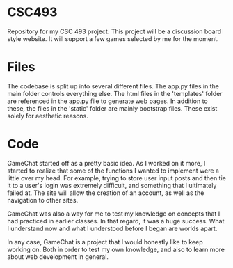 # CSC493
Repository for my CSC 493 project. This project will be a discussion board style website. It will support a few games selected by me for the moment. 

# Files
The codebase is split up into several different files. The app.py files in the main folder controls everything else. 
The html files in the 'templates' folder are referenced in the app.py file to generate web pages. 
In addition to these, the files in the 'static' folder are mainly bootstrap files. These exist solely for aesthetic reasons. 

# Code
GameChat started off as a pretty basic idea. As I worked on it more, I started to realize that some of the functions I wanted to implement were a little over my head. For example, trying to store user input posts and then tie it to a user's login was extremely difficult, and something that I ultimately failed at. The site will allow the creation of an account, as well as the navigation to other sites. 

GameChat was also a way for me to test my knowledge on concepts that I had practiced in earlier classes. In that regard, it was a huge success. What I understand now and what I understood before I began are worlds apart. 

In any case, GameChat is a project that I would honestly like to keep working on. Both in order to test my own knowledge, and also to learn more about web development in general. 



